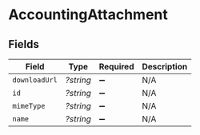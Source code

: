 # AccountingAttachment


## Fields

| Field              | Type               | Required           | Description        |
| ------------------ | ------------------ | ------------------ | ------------------ |
| `downloadUrl`      | *?string*          | :heavy_minus_sign: | N/A                |
| `id`               | *?string*          | :heavy_minus_sign: | N/A                |
| `mimeType`         | *?string*          | :heavy_minus_sign: | N/A                |
| `name`             | *?string*          | :heavy_minus_sign: | N/A                |
